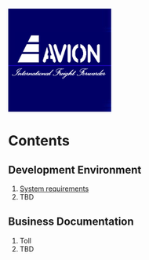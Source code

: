 ﻿![](Doc/AvionLogo.png)

# Contents

## Development Environment
 1. [System requirements](./Doc/SoftwareRequirements.md)
 2. TBD

## Business Documentation
 1. Toll
 2. TBD
